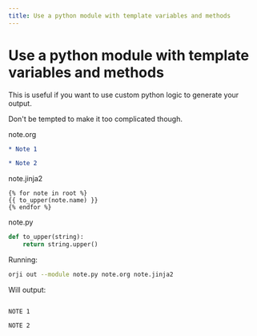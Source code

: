 ```yaml
---
title: Use a python module with template variables and methods
---
```

# Use a python module with template variables and methods


This is useful if you want to use custom python logic to
generate your output.

Don't be tempted to make it too complicated though.





note.org
```note.org
* Note 1

* Note 2

```


note.jinja2
```note.jinja2
{% for note in root %}
{{ to_upper(note.name) }}
{% endfor %}

```


note.py
```note.py
def to_upper(string):
    return string.upper()

```




Running:
```bash
orji out --module note.py note.org note.jinja2
```

Will output:
```

NOTE 1

NOTE 2


```
